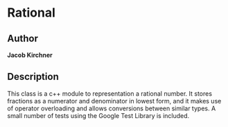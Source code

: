 # Rational

## Author

**Jacob Kirchner**

## Description
This class is a c++ module to representation a rational number. It stores fractions
as a numerator and denominator in lowest form, and it makes use of operator
overloading and allows conversions between similar types. A small number of tests
using the Google Test Library is included. 
